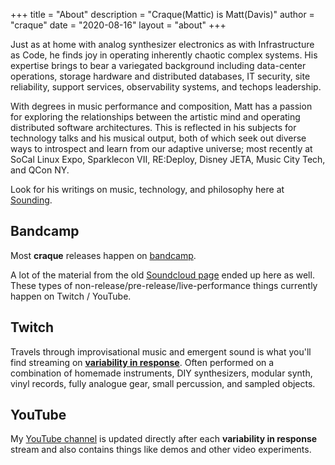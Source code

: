 +++
title = "About"
description = "Craque(Mattic) is Matt(Davis)"
author = "craque"
date = "2020-08-16"
layout = "about"
+++

Just as at home with analog synthesizer electronics as with Infrastructure as Code, he finds joy in operating inherently chaotic complex systems. His expertise brings to bear a variegated background including data-center operations, storage hardware and distributed databases, IT security, site reliability, support services, observability systems, and techops leadership.

With degrees in music performance and composition, Matt has a passion for exploring the relationships between the artistic mind and operating distributed software architectures. This is reflected in his subjects for technology talks and his musical output, both of which seek out diverse ways to introspect and learn from our adaptive universe; most recently at SoCal Linux Expo, Sparklecon VII, RE:Deploy, Disney JETA, Music City Tech, and QCon NY.

Look for his writings on music, technology, and philosophy here at [Sounding](https://sounding.com).

## Bandcamp

Most **craque** releases happen on [bandcamp](https://craque.bandcamp.com).

A lot of the material from the old [Soundcloud page](https://soundcloud.com/craque) ended up here as well. These types of non-release/pre-release/live-performance things currently happen on Twitch / YouTube.

## Twitch

Travels through improvisational music and emergent sound is what you'll find streaming on [**variability in response**](https://www.twitch.tv/craquemattic). Often performed on a combination of homemade instruments, DIY synthesizers, modular synth, vinyl records, fully analogue gear, small percussion, and sampled objects.

## YouTube

My [YouTube channel](https://www.youtube.com/user/dtauvdiodr/videos) is updated directly after each **variability in response** stream and also contains things like demos and other video experiments.

